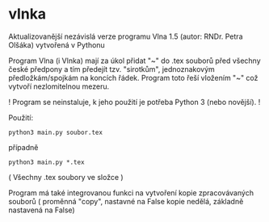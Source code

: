 # vlnka
Aktualizovanější nezávislá verze programu Vlna 1.5 (autor: RNDr. Petra Olšáka) vytvořená v Pythonu

Program Vlna (i Vlnka) mají za úkol přidat "\~" do .tex souborů před všechny české předpony a tím předejít tzv. "sirotkům", jednoznakovým předložkám/spojkám na koncích řádek. Program toto řeší vložením "\~" což vytvoří nezlomitelnou mezeru.

! Program se neinstaluje, k jeho použití je potřeba Python 3 (nebo novější). !

Použití: 
```
python3 main.py soubor.tex
```
případně
```
python3 main.py *.tex
``` 
( Všechny .tex soubory ve složce )

Program má také integrovanou funkci na vytvoření kopie zpracovávaných souborů ( proměnná "copy", nastavné na False kopie nedělá, základně nastavená na False)

